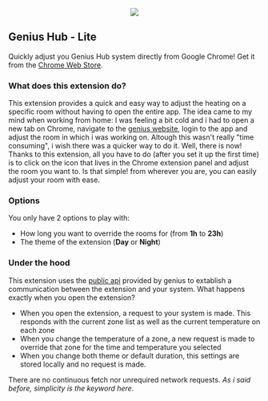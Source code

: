 <p align="center">
  <img src="https://github.com/nickimola/genius-hub-lite/blob/master/src/assets/images/logo-dark.png"> 
</p>

## Genius Hub - Lite
Quickly adjust you Genius Hub system directly from Google Chrome! Get it from the [Chrome Web Store](https://chrome.google.com/webstore/detail/genius-app-lite/gnkejjcimppiomocmahbpfeimnobimfp).

### What does this extension do?
This extension provides a quick and easy way to adjust the heating on a specific room without having to open the entire app. The idea came to my mind when working from home: I was feeling a bit cold and i had to open a new tab on Chrome, navigate to the [genius website](https://geniushub.co.uk/app), login to the app and adjust the room in which i was working on. Altough this wasn't really "time consuming", i wish there was a quicker way to do it. Well, there is now! Thanks to this extension, all you have to do (after you set it up the first time) is to click on the icon that lives in the Chrome extension panel and adjust the room you want to. Is that simple! from wherever you are, you can easily adjust your room with ease.

### Options
You only have 2 options to play with:

 - How long you want to override the rooms for (from **1h** to **23h**)
 - The theme of the extension (**Day** or **Night**)

### Under the hood
This extension uses the [public api](https://my.geniushub.co.uk/tokens) provided by genius to extablish a communication between the extension and your system. What happens exactly when you open the extension?

 - When you open the extension, a request to your system is made. This responds with the current zone list as well as the current temperature on each zone
 - When you change the temperature of a zone, a new request is made to override that zone for the time and temperature you selected
 - When you change both theme or default duration, this settings are stored locally and no request is made.

There are no continuous fetch nor unrequired network requests. *As i said before, simplicity is the keyword here.*
